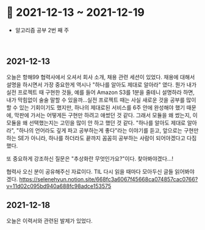# 📝 2021-12-13 ~ 2021-12-19

- 알고리즘 공부 2번 째 주

<br>

## 2021-12-13
오늘은 항해99 협력사에서 오셔서 회사 소개, 채용 관련 세션이 있었다. 채용에 대해서 설명을 하시면서 가장 중요한게 역시나 "하나를 알아도 제대로 알아라" 였다. 뭔가 내가 실전 프로젝트 때 구현한 것들, 예를 들어 Amazon S3를 1분을 줄테니 설명하라 하면, 내가 막힘없이 술술 말할 수 있을까...실전 프로젝트 때는 사실 새로운 것을 공부를 많이 할 수 있는 기회이기도 했지만, 하나의 제대로된 서비스를 6주 안에 완성해야 했기 때문에, 막판에 가서는 어떻게든 구현만 하려고 애썼던 것 같다. 그래서 모듈을 왜 썼는지, 이 모듈을 왜 선택했는지는 고민을 많이 안 하고 했던 것 같다. "하나를 알아도 제대로 알아라", "하나의 언어라도 깊게 파고 공부하는게 좋다"라는 이야기를 듣고, 앞으로는 구현만 하는 SE가 아니라, 하나를 하더라도 끝까지 꼼꼼히 공부하는 사람이 되어야겠다고 다짐했다. 

또 중요하게 강조하신 질문은 "추상화란 무엇인가요?"이다. 찾아봐야겠다...!

협력사 오신 분이 공유해주신 자료이다. TIL 다시 읽을 때마다 모아두신 글들 읽어봐야겠다.
https://selenehyun.notion.site/668fc3a6067f45668ca074857cac0766?v=11d02c095bd940a688fc98adce153575

## 2021-12-18
오늘은 이력서와 관련된 발제가 있었다. 
